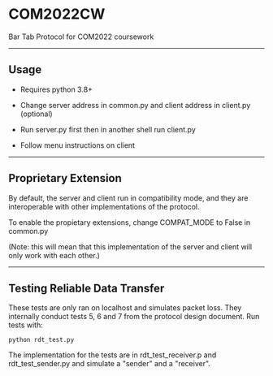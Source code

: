# COM2022CW
Bar Tab Protocol for COM2022 coursework

---

## Usage

- Requires python 3.8+

- Change server address in common.py and client address in client.py (optional)

- Run server.py first then in another shell run client.py

- Follow menu instructions on client

---

## Proprietary Extension

By default, the server and client run in compatibility mode, and they are interoperable with other implementations of the protocol.

To enable the propietary extensions, change COMPAT_MODE to False in common.py

(Note: this will mean that this implementation of the server and client will only work with each other.)

---

## Testing Reliable Data Transfer

These tests are only ran on localhost and simulates packet loss. They internally conduct tests 5, 6 and 7 from the protocol design document. Run tests with:

`python rdt_test.py`

The implementation for the tests are in rdt_test_receiver.p and rdt_test_sender.py and simulate a "sender" and a "receiver".
